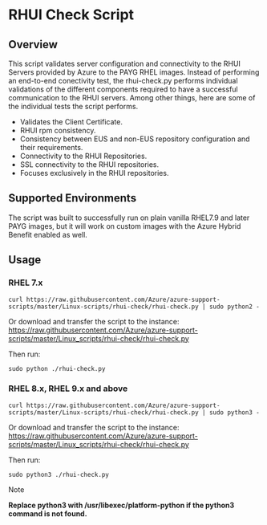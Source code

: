 # RHUI Check Script

## Overview

This script validates server configuration and connectivity to the RHUI Servers provided by Azure to the PAYG RHEL images.
Instead of performing an end-to-end conectivity test, the rhui-check.py performs individual validations of the different components required to have a successful communication 
to the RHUI servers. Among other things, here are some of the individual tests the script performs.

- Validates the Client Certificate.
- RHUI rpm consistency.
- Consistency between EUS and non-EUS repository configuration and their requirements.
- Connectivity to the RHUI Repositories.
- SSL connectivity to the RHUI repositories.
- Focuses exclusively in the RHUI repositories.

## Supported Environments

The script was built to successfully run on plain vanilla RHEL7.9 and later PAYG images, but it will work on custom images with the Azure Hybrid Benefit enabled as well.

## Usage

### RHEL 7.x

```
curl https://raw.githubusercontent.com/Azure/azure-support-scripts/master/Linux-scripts/rhui-check/rhui-check.py | sudo python2 -
```

Or download and transfer the script to the instance:
https://raw.githubusercontent.com/Azure/azure-support-scripts/master/Linux_scripts/rhui-check/rhui-check.py

Then run:

```
sudo python ./rhui-check.py 
```

### RHEL 8.x, RHEL 9.x and above

```
curl https://raw.githubusercontent.com/Azure/azure-support-scripts/master/Linux-scripts/rhui-check/rhui-check.py | sudo python3 -
```

Or download and transfer the script to the instance:
https://raw.githubusercontent.com/Azure/azure-support-scripts/master/Linux_scripts/rhui-check/rhui-check.py

Then run:

```
sudo python3 ./rhui-check.py 
```

>[!NOTE]
>**Replace python3 with /usr/libexec/platform-python if the python3 command is not found.**
